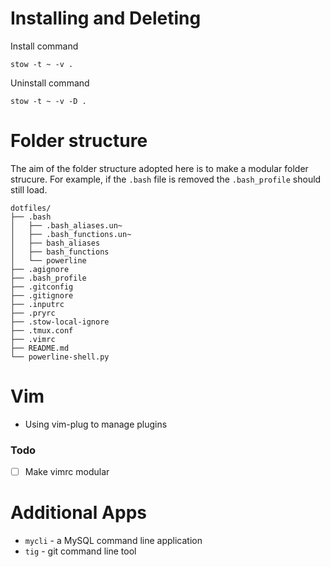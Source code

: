 # Installing and Deleting
Install command
```
stow -t ~ -v .
```

Uninstall command
```
stow -t ~ -v -D .
```

# Folder structure
The aim of the folder structure adopted here is to make a modular folder strucure. 
For example, if the `.bash` file is removed the `.bash_profile` should still load.

```
dotfiles/
├── .bash
│   ├── .bash_aliases.un~
│   ├── .bash_functions.un~
│   ├── bash_aliases
│   ├── bash_functions
│   └── powerline
├── .agignore
├── .bash_profile
├── .gitconfig
├── .gitignore
├── .inputrc
├── .pryrc
├── .stow-local-ignore
├── .tmux.conf
├── .vimrc
├── README.md
└── powerline-shell.py
```

# Vim
- Using vim-plug to manage plugins
### Todo
- [ ] Make vimrc modular

# Additional Apps
- `mycli` - a MySQL command line application
- `tig` - git command line tool
